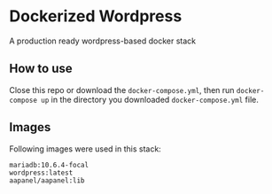 # Dockerized Wordpress
A production ready wordpress-based docker stack

## How to use
Close this repo or download the `docker-compose.yml`,
then run `docker-compose up` in the directory you downloaded `docker-compose.yml` file.

## Images
Following images were used in this stack:
```shell
mariadb:10.6.4-focal
wordpress:latest
aapanel/aapanel:lib
```

